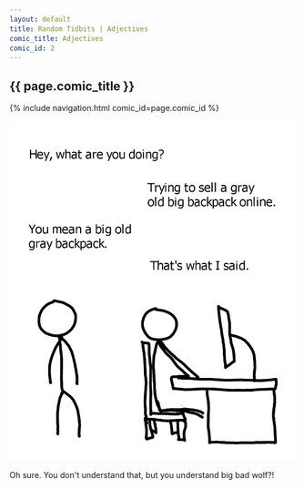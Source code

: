 ```yaml
---
layout: default
title: Random Tidbits | Adjectives
comic_title: Adjectives
comic_id: 2
---
```


## {{ page.comic_title }}

{% include navigation.html comic_id=page.comic_id %}

![](/assets/images/2.png)

Oh sure. You don't understand that, but you understand big bad wolf?!
